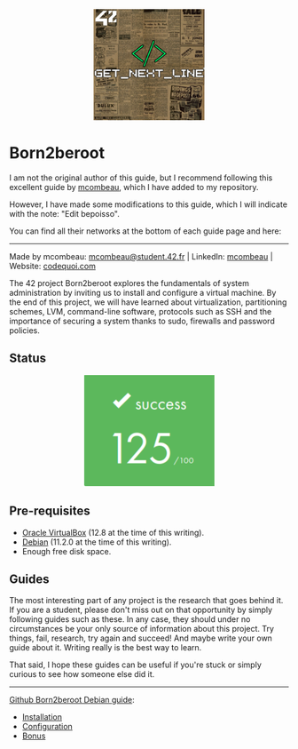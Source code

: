 <div align="center">
  <img height="200" src="https://raw.githubusercontent.com/Benjamin-poisson/My_image_bank/refs/heads/main/gnl.png"  />
</div>

# Born2beroot

I am not the original author of this guide, but I recommend following this excellent guide by [mcombeau](https://github.com/mcombeau), which I have added to my repository.

However, I have made some modifications to this guide, which I will indicate with the note: "Edit bepoisso".

You can find all their networks at the bottom of each guide page and here:

---
Made by mcombeau: mcombeau@student.42.fr | LinkedIn: [mcombeau](https://www.linkedin.com/in/mia-combeau-86653420b/) | Website: [codequoi.com](https://www.codequoi.com)

The 42 project Born2beroot explores the fundamentals of system administration by inviting us to install and configure a virtual machine. By the end of this project, we will have learned about virtualization, partitioning schemes, LVM, command-line software, protocols such as SSH and the importance of securing a system thanks to sudo, firewalls and password policies.

## Status
<div align="center">
  <img height="200" src="https://raw.githubusercontent.com/Benjamin-poisson/My_image_bank/refs/heads/main/born2beroot_succes.png"  />
</div>

## Pre-requisites
* [Oracle VirtualBox](https://www.virtualbox.org/) (12.8 at the time of this writing).
* [Debian](https://cdimage.debian.org/debian-cd/current/amd64/iso-cd/) (11.2.0 at the time of this writing).
* Enough free disk space.

## Guides

The most interesting part of any project is the research that goes behind it. If you are a student, please don't miss out on that opportunity by simply following guides such as these. In any case, they should under no circumstances be your only source of information about this project. Try things, fail, research, try again and succeed! And maybe write your own guide about it. Writing really is the best way to learn.

That said, I hope these guides can be useful if you're stuck or simply curious to see how someone else did it.

---

[Github Born2beroot Debian guide](https://github.com/Benjamin-poisson/42-Born2beroot/tree/main/guide):
* [Installation](https://github.com/Benjamin-poisson/42-Born2beroot/blob/main/guide/installation_debian.md)
* [Configuration](https://github.com/Benjamin-poisson/42-Born2beroot/blob/main/guide/configuration_debian.md)
* [Bonus](https://github.com/Benjamin-poisson/42-Born2beroot/blob/main/guide/bonus_debian.md)
